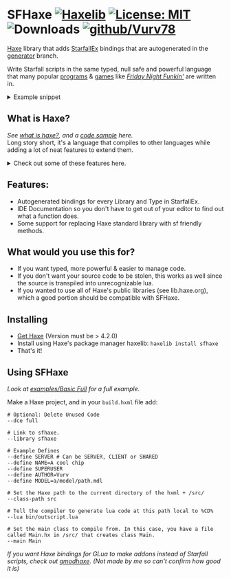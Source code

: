 # SFHaxe [![Haxelib](https://badgen.net/haxelib/v/sfhaxe)](https://lib.haxe.org/p/sfhaxe) [![License: MIT](https://img.shields.io/badge/License-MIT-red.svg)](https://opensource.org/licenses/MIT) ![Downloads](https://badgen.net/haxelib/d/sfhaxe?color=green) [![github/Vurv78](https://img.shields.io/discord/824727565948157963?color=7289DA&label=chat&logo=discord)](https://discord.gg/epJFC6cNsw)

[Haxe](https://haxe.org) library that adds [StarfallEx](https://github.com/thegrb93/StarfallEx) bindings that are autogenerated in the [generator](https://github.com/Vurv78/SFHaxe/tree/generator) branch.  

Write Starfall scripts in the same typed, null safe and powerful language that many popular [programs](https://haxe.org/use-cases/desktop) & [games](https://haxe.org/use-cases/games) like [*Friday Night Funkin'*](https://github.com/ninjamuffin99/Funkin) are written in.

<details>
  <summary> Example snippet </summary>
  <!-- Haven't actually tested this lol -->

  ![image](https://user-images.githubusercontent.com/56230599/118430103-28b9ba00-b688-11eb-9a4d-e851833ab50c.png)
</details>

## What is Haxe?
_See [what is haxe?](https://haxe.org/manual/introduction-what-is-haxe.html), and a [code sample](https://try.haxe.org/embed/44ddE#code1) here._  
Long story short, it's a language that compiles to other languages while adding a lot of neat features to extend them.

<details>
  <summary> Check out some of these features here. </summary>
  
  * [Macros](https://haxe.org/manual/macro-arguments.html)
  * [Regex / Pattern Matching](https://lib.haxe.org/p/hre) <!-- Putting a link to hre instead of Haxe's native Regex because it requires a module for lua. -->
  * [Null Safety](https://haxe.org/manual/cr-null-safety.html)
  * [Map Comprehension](https://haxe.org/manual/lf-map-comprehension.html)
  * [Conditional Compilation](https://haxe.org/manual/lf-condition-compilation.html)
  * [Object Oriented Classes](https://haxe.org/manual/types-class-instance.html)
  * [String Interpolation](https://haxe.org/manual/lf-string-interpolation.html)
  * [Abstract Types](https://haxe.org/manual/types-abstract.html)
  * [Runtime Reflection](https://haxe.org/manual/std-reflection.html)
  * [Powerful IDE Support](https://marketplace.visualstudio.com/items?itemName=nadako.vshaxe) <!-- There is also IntelliJ, Vim, Atom and Sublime support. (Probably more too) -->
  * [Much more](https://haxe.org/documentation/introduction/language-features.html)
</details>

## Features:
* Autogenerated bindings for every Library and Type in StarfallEx.
* IDE Documentation so you don't have to get out of your editor to find out what a function does.
* Some support for replacing Haxe standard library with sf friendly methods.

## What would you use this for?
* If you want typed, more powerful & easier to manage code.
* If you don't want your source code to be stolen, this works as well since the source is transpiled into unrecognizable lua.
* If you wanted to use all of Haxe's public libraries (see lib.haxe.org), which a good portion should be compatible with SFHaxe.

## Installing
* [Get Haxe](https://haxe.org) (Version must be > 4.2.0)
* Install using Haxe's package manager haxelib: ``haxelib install sfhaxe``
* That's it!

## Using SFHaxe
_Look at [examples/Basic Full](https://github.com/Vurv78/SFHaxe/tree/main/examples/Basic%20Full) for a full example._

Make a Haxe project, and in your ``build.hxml`` file add:  
```hxml
# Optional: Delete Unused Code
--dce full

# Link to sfhaxe.
--library sfhaxe

# Example Defines
--define SERVER # Can be SERVER, CLIENT or SHARED
--define NAME=A cool chip
--define SUPERUSER
--define AUTHOR=Vurv
--define MODEL=a/model/path.mdl

# Set the Haxe path to the current directory of the hxml + /src/
--class-path src

# Tell the compiler to generate lua code at this path local to %CD%
--lua bin/outscript.lua

# Set the main class to compile from. In this case, you have a file called Main.hx in /src/ that creates class Main.
--main Main
```

_If you want Haxe bindings for GLua to make addons instead of Starfall scripts, check out [gmodhaxe](https://github.com/ponobodod/gmodhaxe). (Not made by me so can't confirm how good it is)_
